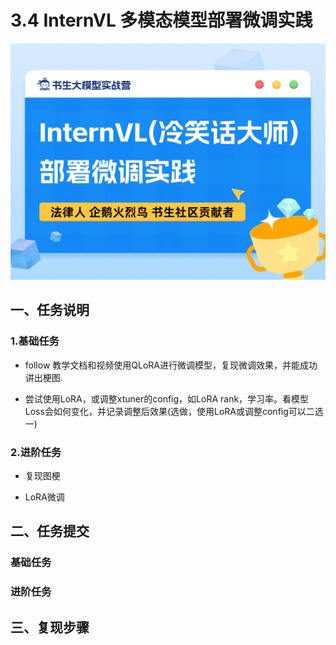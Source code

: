 # 3.4 InternVL 多模态模型部署微调实践

![alt text](image-24.png)

## 一、任务说明

### 1.基础任务
- follow 教学文档和视频使用QLoRA进行微调模型，复现微调效果，并能成功讲出梗图.

- 尝试使用LoRA，或调整xtuner的config，如LoRA rank，学习率。看模型Loss会如何变化，并记录调整后效果(选做，使用LoRA或调整config可以二选一)

### 2.进阶任务

- 复现图梗

- LoRA微调

## 二、任务提交

### 基础任务

### 进阶任务

## 三、复现步骤
